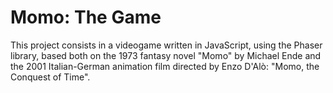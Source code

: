 # Momo: The Game

This project consists in a videogame written in JavaScript, using the Phaser library, based both on the 1973 fantasy novel "Momo" by Michael Ende
and the 2001 Italian-German animation film directed by Enzo D'Alò: "Momo, the Conquest of Time".
